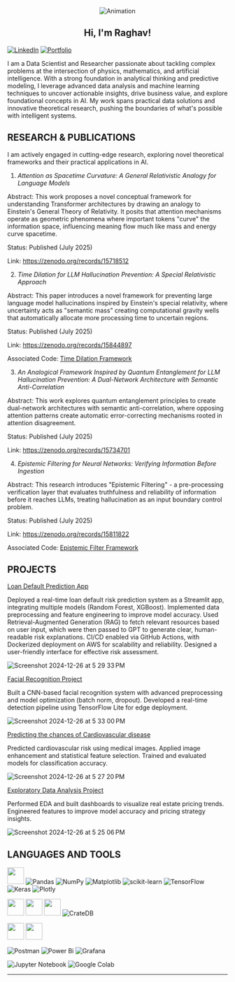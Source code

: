 
<div align="center">
  <img src="https://user-images.githubusercontent.com/74038190/229223263-cf2e4b07-2615-4f87-9c38-e37600f8381a.gif" alt="Animation" />
  <h2>Hi, I'm Raghav!</h2>
</div>


[![LinkedIn](https://img.shields.io/badge/linkedin-%230077B5.svg?style=for-the-badge&logo=linkedin&logoColor=white)](https://www.linkedin.com/in/raghav-sharma-b7a87a142/) [![Portfolio](https://img.shields.io/badge/Portfolio-%23000000.svg?style=for-the-badge&logo=firefox&logoColor=#FF7139)](https://raghav-sharma.com/)



I am a Data Scientist and Researcher passionate about tackling complex problems at the intersection of physics, mathematics, and artificial intelligence. With a strong foundation in analytical thinking and predictive modeling, I leverage advanced data analysis and machine learning techniques to uncover actionable insights, drive business value, and explore foundational concepts in AI. My work spans practical data solutions and innovative theoretical research, pushing the boundaries of what's possible with intelligent systems.

**RESEARCH & PUBLICATIONS**
--

I am actively engaged in cutting-edge research, exploring novel theoretical frameworks and their practical applications in AI.

1) *Attention as Spacetime Curvature: A General Relativistic Analogy for Language Models*

Abstract: This work proposes a novel conceptual framework for understanding Transformer architectures by drawing an analogy to Einstein's General Theory of Relativity. It posits that attention mechanisms operate as geometric phenomena where important tokens "curve" the information space, influencing meaning flow much like mass and energy curve spacetime.

Status: Published (July 2025)

Link: https://zenodo.org/records/15718512


2) *Time Dilation for LLM Hallucination Prevention: A Special Relativistic Approach*

Abstract: This paper introduces a novel framework for preventing large language model hallucinations inspired by Einstein's special relativity, where uncertainty acts as "semantic mass" creating computational gravity wells that automatically allocate more processing time to uncertain regions.

Status: Published (July 2025)

Link: https://zenodo.org/records/15844897

Associated Code: [Time Dilation Framework](https://github.com/sharmaraghav644/Time-Dilation-Framework)


3) *An Analogical Framework Inspired by Quantum Entanglement for LLM Hallucination Prevention: A Dual-Network Architecture with Semantic Anti-Correlation*

Abstract: This work explores quantum entanglement principles to create dual-network architectures with semantic anti-correlation, where opposing attention patterns create automatic error-correcting mechanisms rooted in attention disagreement.

Status: Published (July 2025)

Link: https://zenodo.org/records/15734701


4) *Epistemic Filtering for Neural Networks: Verifying Information Before Ingestion*

Abstract: This research introduces "Epistemic Filtering" - a pre-processing verification layer that evaluates truthfulness and reliability of information before it reaches LLMs, treating hallucination as an input boundary control problem.

Status: Published (July 2025)

Link: https://zenodo.org/records/15811822

Associated Code: [Epistemic Filter Framework](https://github.com/sharmaraghav644/Epistemic-Filter-Framework)

**PROJECTS**
---
[Loan Default Prediction App](https://github.com/sharmaraghav644/LoanDefaultPredictionApp)

Deployed a real-time loan default risk prediction system as a Streamlit app, integrating multiple models (Random Forest, XGBoost). Implemented data preprocessing and feature engineering to improve model accuracy. Used Retrieval-Augmented Generation (RAG) to fetch relevant resources based on user input, which were then passed to GPT to generate clear, human-readable risk explanations. CI/CD enabled via GitHub Actions, with Dockerized deployment on AWS for scalability and reliability. Designed a user-friendly interface for effective risk assessment.

![Screenshot 2024-12-26 at 5 29 33 PM](https://github.com/user-attachments/assets/4ad68e4d-9d38-404e-a5c0-edaba4a6bb46)



[Facial Recognition Project](https://github.com/sharmaraghav644/FacialRecognitionCNN)

Built a CNN-based facial recognition system with advanced preprocessing and model optimization (batch norm, dropout). Developed a real-time detection pipeline using TensorFlow Lite for edge deployment.

![Screenshot 2024-12-26 at 5 33 00 PM](https://github.com/user-attachments/assets/e946cd40-161b-4769-9e7c-a6b222bc4165)



[Predicting the chances of Cardiovascular disease](https://github.com/sharmaraghav644/ml-model)

Predicted cardiovascular risk using medical images. Applied image enhancement and statistical feature selection. Trained and evaluated models for classification accuracy.

![Screenshot 2024-12-26 at 5 27 20 PM](https://github.com/user-attachments/assets/0dbb1f49-ca1c-4dc7-b7ea-a558d69f35da)



[Exploratory Data Analysis Project](https://github.com/sharmaraghav644/Feature-Engineering-Project)

Performed EDA and built dashboards to visualize real estate pricing trends. Engineered features to improve model accuracy and pricing strategy insights.

![Screenshot 2024-12-26 at 5 25 06 PM](https://github.com/user-attachments/assets/b2bb9e22-33db-480a-9782-eab8417449e6)


**LANGUAGES AND TOOLS**
---

<img src="https://cdn.jsdelivr.net/gh/devicons/devicon@latest/icons/python/python-original-wordmark.svg" width="38" height="38" /> ![Pandas](https://img.shields.io/badge/pandas-%23150458.svg?style=for-the-badge&logo=pandas&logoColor=white) ![NumPy](https://img.shields.io/badge/numpy-%23013243.svg?style=for-the-badge&logo=numpy&logoColor=white) ![Matplotlib](https://img.shields.io/badge/Matplotlib-%23ffffff.svg?style=for-the-badge&logo=Matplotlib&logoColor=black) ![scikit-learn](https://img.shields.io/badge/scikit--learn-%23F7931E.svg?style=for-the-badge&logo=scikit-learn&logoColor=white) ![TensorFlow](https://img.shields.io/badge/TensorFlow-%23FF6F00.svg?style=for-the-badge&logo=TensorFlow&logoColor=white) ![Keras](https://img.shields.io/badge/Keras-%23D00000.svg?style=for-the-badge&logo=Keras&logoColor=white) ![Plotly](https://img.shields.io/badge/Plotly-%233F4F75.svg?style=for-the-badge&logo=plotly&logoColor=white)

<img src="https://cdn.jsdelivr.net/gh/devicons/devicon@latest/icons/mysql/mysql-original-wordmark.svg" width="38" height="38"  /> <img src="https://cdn.jsdelivr.net/gh/devicons/devicon@latest/icons/sqlite/sqlite-original-wordmark.svg" width="38" height="38" /> <img src="https://cdn.jsdelivr.net/gh/devicons/devicon@latest/icons/postgresql/postgresql-original-wordmark.svg" width="38" height="38" /> ![CrateDB](https://img.shields.io/badge/CrateDB-009DC7?style=for-the-badge&logo=CrateDB&logoColor=white)

<img src="https://cdn.jsdelivr.net/gh/devicons/devicon@latest/icons/amazonwebservices/amazonwebservices-original-wordmark.svg" width="38" height="38" /> <img src="https://cdn.jsdelivr.net/gh/devicons/devicon@latest/icons/googlecloud/googlecloud-original.svg" width="38" height="38" />

![Postman](https://img.shields.io/badge/Postman-FF6C37?style=for-the-badge&logo=postman&logoColor=white) ![Power Bi](https://img.shields.io/badge/power_bi-F2C811?style=for-the-badge&logo=powerbi&logoColor=black) ![Grafana](https://img.shields.io/badge/grafana-%23F46800.svg?style=for-the-badge&logo=grafana&logoColor=white) 

![Jupyter Notebook](https://img.shields.io/badge/jupyter-%23FA0F00.svg?style=for-the-badge&logo=jupyter&logoColor=white) ![Google Colab](https://img.shields.io/badge/Google%20Colab-%23F9A825.svg?style=for-the-badge&logo=googlecolab&logoColor=white)

---





<!--
sharmaraghav644/sharmaraghav644 is a ✨ special ✨ repository because its `README.md` (this file) appears on your GitHub profile.
You can click the Preview link to take a look at your changes.
-->
